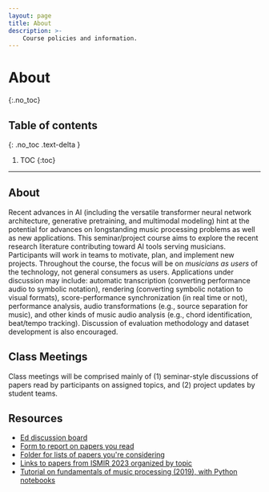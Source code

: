 ```yaml
---
layout: page
title: About
description: >-
    Course policies and information.
---
```


# About
{:.no_toc}

## Table of contents
{: .no_toc .text-delta }

1. TOC
{:toc}

---

## About

Recent advances in AI (including the versatile transformer neural network architecture, generative pretraining, and multimodal modeling) hint at the potential for advances on longstanding music processing problems as well as new applications.  This seminar/project course aims to explore the recent research literature contributing toward AI tools serving musicians.  Participants will work in teams to motivate, plan, and implement new projects.  Throughout the course, the focus will be on *musicians as users* of the technology, not general consumers as users.  Applications under discussion may include:  automatic transcription (converting performance audio to symbolic notation), rendering (converting symbolic notation to visual formats), score-performance synchronization (in real time or not), performance analysis, audio transformations (e.g., source separation for music), and other kinds of music audio analysis (e.g., chord identification, beat/tempo tracking).  Discussion of evaluation methodology and dataset development is also encouraged.

## Class Meetings

Class meetings will be comprised mainly of (1) seminar-style discussions of papers read by participants on assigned topics, and (2) project updates by student teams.

## Resources

- [Ed discussion board](https://edstem.org/us/courses/50885/discussion/)
- [Form to report on papers you read](https://docs.google.com/forms/d/e/1FAIpQLSeyRSVqkMLdcV3qOaBzO6fmFOKG0l-QF8p0tyf4U88mg2aY_w/viewform)
- [Folder for lists of papers you're considering](https://drive.google.com/drive/folders/1CVEQnPxVkI0ozd4TLZg6-Hd3Ny_4AYer?usp=drive_link)
- [Links to papers from ISMIR 2023 organized by topic](https://nasmith.github.io/AI-for-musicians-winter24/ismir23/)
- [Tutorial on fundamentals of music processing (2019), with Python notebooks](https://www.audiolabs-erlangen.de/resources/MIR/2019_TutorialFMP_ISMIR/) 




